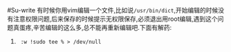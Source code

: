 #Su-write
有时候你用vim编辑一个文件,比如说` /usr/bin/dict `,开始编辑的时候没有注意权限问题,后来保存的时候提示无权限保存,必须退出用root编辑,遇到这个问题真蛋疼,辛苦编辑的这么多,总不能再重新编辑吧.下面有解药:
1. ` :w !sudo tee % > /dev/null`
